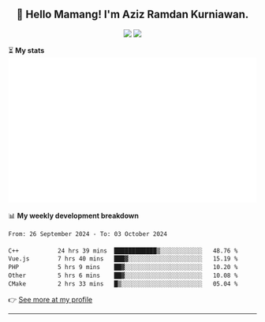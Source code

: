 <h2 align="center">👋 Hello Mamang! I'm Aziz Ramdan Kurniawan.</h2>  
<p align="center">
  <img src="https://komarev.com/ghpvc/?username=azizramdan">
  <img src="https://wakatime.com/badge/user/90056fa0-4c31-4eca-954e-2a3ac05896f9.svg">
</p>
    
⏳ **My stats**  
![](https://raw.githubusercontent.com/azizramdan/github-stats/master/generated/overview.svg#gh-dark-mode-only)

📊 **My weekly development breakdown**
<!--START_SECTION:waka-->

```txt
From: 26 September 2024 - To: 03 October 2024

C++           24 hrs 39 mins  ████████████▒░░░░░░░░░░░░   48.76 %
Vue.js        7 hrs 40 mins   ███▓░░░░░░░░░░░░░░░░░░░░░   15.19 %
PHP           5 hrs 9 mins    ██▓░░░░░░░░░░░░░░░░░░░░░░   10.20 %
Other         5 hrs 6 mins    ██▓░░░░░░░░░░░░░░░░░░░░░░   10.08 %
CMake         2 hrs 33 mins   █▒░░░░░░░░░░░░░░░░░░░░░░░   05.04 %
```

<!--END_SECTION:waka-->
👉 [See more at my profile](https://wakatime.com/@azizramdan)
***
